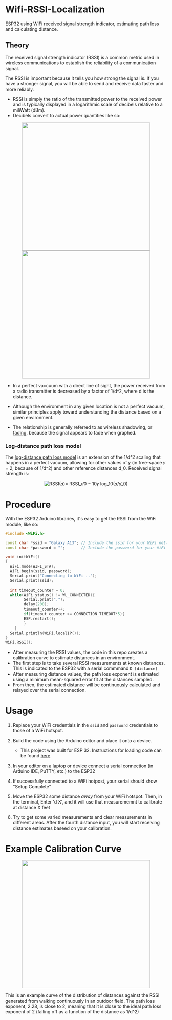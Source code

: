 

# Wifi-RSSI-Localization
 ESP32 using WiFi received signal strength indicator, estimating path loss and calculating distance.

## Theory
The received signal strength indicator (RSSI) is a common metric used in wireless communications to establish the reliability of a communication signal. 

The RSSI is important because it tells you how strong the signal is. If you have a stronger signal, you will be able to send and receive data faster and more reliably. 



* RSSI is simply the ratio of the transmitted power to the received power and is typically displayed in a logarithmic scale of decibels relative to a miliWatt (dBm). 
* Decibels convert to actual power quantities like so:
<p align="center">
<img src="https://github.com/user-attachments/assets/5e2f2d3d-223c-4f19-9b8b-18b023a00218" style="width: 400px;">
<img src="https://github.com/user-attachments/assets/4ab82c45-f0ed-41b9-b0e0-70e26f698d8e" style="width: 400px;">
</p>



* In a perfect vaccuum with a direct line of sight, the power received from a radio transmitter is decreased by a factor of 1/d^2, where d is the distance. 
* Although the environment in any given location is not a perfect vacuum, similar principles apply toward understanding the distance based on a given environment. 

* The relationship is generally referred to as wireless shadowing, or [fading](https://en.wikipedia.org/wiki/Fading), because the signal appears to fade when graphed.

### Log-distance path loss model
The [log-distance path loss model](https://en.wikipedia.org/wiki/Log-distance_path_loss_model) is an extension of the 1/d^2 scaling that happens in a perfect vacuum, allowing for other values of 𝛾 (in free-space 𝛾 = 2, because of 1/d^2) and other reference distances d_0.
Received signal strength is:

<p align="center">
 <img src="https://github.com/user-attachments/assets/20237350-4352-4025-bd9f-b7626e1410c8" alt="RSSI(𝑑)= RSSI_𝑑0  − 10𝛾 log_10⁡(𝑑/𝑑_0)">
</p>


# Procedure
With the ESP32 Arduino libraries, it's easy to get the RSSI from the WiFi module, like so:
```cpp
#include <WiFi.h>

const char *ssid = "Galaxy A13"; // Include the ssid for your WiFi network
const char *password = "";       // Include the password for your WiFi network

void initWiFi()
{
  WiFi.mode(WIFI_STA);
  WiFi.begin(ssid, password);
  Serial.print("Connecting to WiFi ..");
  Serial.print(ssid);
  
  int timeout_counter = 0;
  while(WiFi.status() != WL_CONNECTED){
        Serial.print(".");
        delay(200);
        timeout_counter++;
        if(timeout_counter >= CONNECTION_TIMEOUT*5){
        ESP.restart();
        }
    }
  Serial.println(WiFi.localIP());
}
WiFi.RSSI();
```

* After measuring the RSSI values, the code in this repo creates a calibration curve to estimate distances in an environment.
* The first step is to take several RSSI measurements at known distances. This is indicated to the ESP32 with a serial commmand `D [distance]`
* After measuring distance values, the path loss exponent is estimated using a minimum mean-squared error fit at the distances sampled.
* From then, the estimated distance will be continuously calculated and relayed over the serial connection.


# Usage

1. Replace your WiFi credentials in the `ssid` and `password` credentials to those of a WiFi hotspot.

2. Build the code using the Arduino editor and place it onto a device.

    * This project was built for ESP 32. Instructions for loading code can be found [here](https://randomnerdtutorials.com/getting-started-with-esp32/)
  
4. In your editor on a laptop or device connect a serial connection (in Arduino IDE, PuTTY, etc.) to the ESP32

5. If successfully connected to a WiFi hotpost, your serial should show "Setup Complete"

6. Move the ESP32 some distance _away_ from your WiFi hotspot. Then, in the terminal, Enter 'd X', and it will use that measurememnt to calibrate at distance X feet 

7. Try to get some varied measurements and clear measurements in different areas. After the fourth distance input, you will start receiving distance estimates baseed on your calibration.
   
       
# Example Calibration Curve

<p align="center"><img src="https://github.com/bradleeharr/Wifi-RSSI-Localization/assets/56418392/1f3f3bc3-36aa-49be-9e50-a50c54f34a5f" style="width:400px"> </p>
This is an example curve of the distribution of distances against the RSSI generated from walking continuously in an outdoor field. The path loss exponent, 2.28, is close to 2, meaning that it is close to the ideal path loss exponent of 2 (falling off as a function of the distance as 1/d^2)


